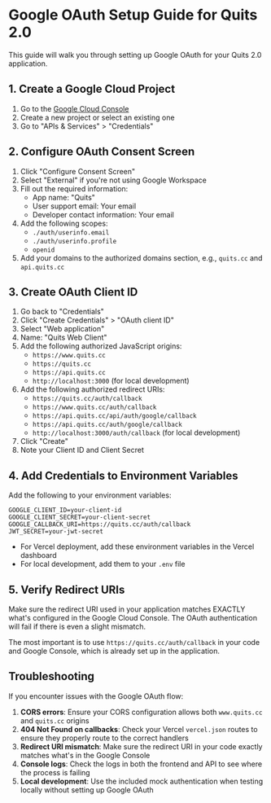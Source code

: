 # Google OAuth Setup Guide for Quits 2.0

This guide will walk you through setting up Google OAuth for your Quits 2.0 application.

## 1. Create a Google Cloud Project

1. Go to the [Google Cloud Console](https://console.cloud.google.com/)
2. Create a new project or select an existing one
3. Go to "APIs & Services" > "Credentials"

## 2. Configure OAuth Consent Screen

1. Click "Configure Consent Screen"
2. Select "External" if you're not using Google Workspace
3. Fill out the required information:
   - App name: "Quits"
   - User support email: Your email
   - Developer contact information: Your email
4. Add the following scopes:
   - `./auth/userinfo.email`
   - `./auth/userinfo.profile`
   - `openid`
5. Add your domains to the authorized domains section, e.g., `quits.cc` and `api.quits.cc`

## 3. Create OAuth Client ID

1. Go back to "Credentials"
2. Click "Create Credentials" > "OAuth client ID"
3. Select "Web application"
4. Name: "Quits Web Client"
5. Add the following authorized JavaScript origins:
   - `https://www.quits.cc`
   - `https://quits.cc`
   - `https://api.quits.cc`
   - `http://localhost:3000` (for local development)
6. Add the following authorized redirect URIs:
   - `https://quits.cc/auth/callback`
   - `https://www.quits.cc/auth/callback`
   - `https://api.quits.cc/api/auth/google/callback`
   - `https://api.quits.cc/auth/google/callback`
   - `http://localhost:3000/auth/callback` (for local development)
7. Click "Create"
8. Note your Client ID and Client Secret

## 4. Add Credentials to Environment Variables

Add the following to your environment variables:

```
GOOGLE_CLIENT_ID=your-client-id
GOOGLE_CLIENT_SECRET=your-client-secret
GOOGLE_CALLBACK_URI=https://quits.cc/auth/callback
JWT_SECRET=your-jwt-secret
```

- For Vercel deployment, add these environment variables in the Vercel dashboard
- For local development, add them to your `.env` file

## 5. Verify Redirect URIs

Make sure the redirect URI used in your application matches EXACTLY what's configured in the Google Cloud Console. The OAuth authentication will fail if there is even a slight mismatch.

The most important is to use `https://quits.cc/auth/callback` in your code and Google Console, which is already set up in the application.

## Troubleshooting

If you encounter issues with the Google OAuth flow:

1. **CORS errors**: Ensure your CORS configuration allows both `www.quits.cc` and `quits.cc` origins
2. **404 Not Found on callbacks**: Check your Vercel `vercel.json` routes to ensure they properly route to the correct handlers
3. **Redirect URI mismatch**: Make sure the redirect URI in your code exactly matches what's in the Google Console
4. **Console logs**: Check the logs in both the frontend and API to see where the process is failing
5. **Local development**: Use the included mock authentication when testing locally without setting up Google OAuth 